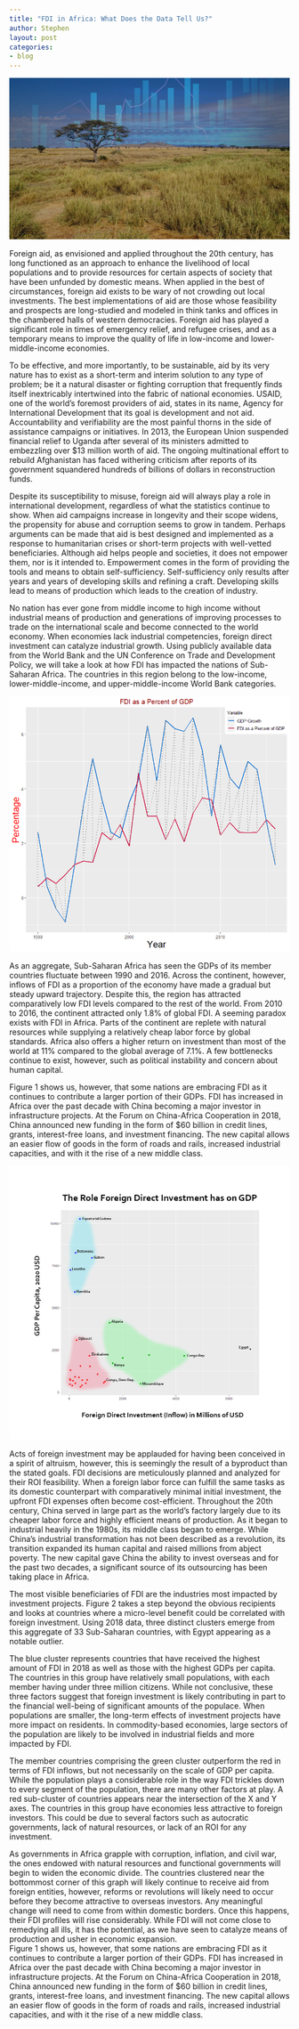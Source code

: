 ```yaml
---
title: "FDI in Africa: What Does the Data Tell Us?"
author: Stephen
layout: post
categories:
- blog
---
```

![Header-Image](/assets/FDIAfrica/header.png)

Foreign aid, as envisioned and applied throughout the 20th century, has long functioned as an approach to enhance the livelihood of local populations and to provide resources for certain aspects of society that have been unfunded by domestic means. When applied in the best of circumstances, foreign aid exists to be wary of not crowding out local investments. The best implementations of aid are those whose feasibility and prospects are long-studied and modeled in think tanks and offices in the chambered halls of western democracies. Foreign aid has played a significant role in times of emergency relief, and refugee crises, and as a temporary means to improve the quality of life in low-income and lower-middle-income economies. 

To be effective, and more importantly, to be sustainable, aid by its very nature has to exist as a short-term and interim solution to any type of problem; be it a natural disaster or fighting corruption that frequently finds itself inextricably intertwined into the fabric of national economies. USAID, one of the world’s foremost providers of aid, states in its name, Agency for International Development that its goal is development and not aid. Accountability and verifiability are the most painful thorns in the side of assistance campaigns or initiatives. In 2013, the European Union suspended financial relief to Uganda after several of its ministers admitted to embezzling over $13 million worth of aid. The ongoing multinational effort to rebuild Afghanistan has faced withering criticism after reports of its government squandered hundreds of billions of dollars in reconstruction funds. 

Despite its susceptibility to misuse, foreign aid will always play a role in international development, regardless of what the statistics continue to show. When aid campaigns increase in longevity and their scope widens, the propensity for abuse and corruption seems to grow in tandem. Perhaps arguments can be made that aid is best designed and implemented as a response to humanitarian crises or short-term projects with well-vetted beneficiaries. Although aid helps people and societies, it does not empower them, nor is it intended to. Empowerment comes in the form of providing the tools and means to obtain self-sufficiency. Self-sufficiency only results after years and years of developing skills and refining a craft. Developing skills lead to means of production which leads to the creation of industry. 

No nation has ever gone from middle income to high income without industrial means of production and generations of improving processes to trade on the international scale and become connected to the world economy. When economies lack industrial competencies, foreign direct investment can catalyze industrial growth. Using publicly available data from the World Bank and the UN Conference on Trade and Development Policy, we will take a look at how FDI has impacted the nations of Sub-Saharan Africa. The countries in this region belong to the low-income, lower-middle-income, and upper-middle-income World Bank categories.

![Figure-1](/assets/FDIAfrica/Figure+1.png)

As an aggregate, Sub-Saharan Africa has seen the GDPs of its member countries fluctuate between 1990 and 2016. Across the continent, however, inflows of FDI as a proportion of the economy have made a gradual but steady upward trajectory. Despite this, the region has attracted comparatively low FDI levels compared to the rest of the world. From 2010 to 2016, the continent attracted only 1.8% of global FDI. A seeming paradox exists with FDI in Africa. Parts of the continent are replete with natural resources while supplying a relatively cheap labor force by global standards. Africa also offers a higher return on investment than most of the world at 11% compared to the global average of 7.1%. A few bottlenecks continue to exist, however, such as political instability and concern about human capital. 

Figure 1 shows us, however, that some nations are embracing FDI as it continues to contribute a larger portion of their GDPs. FDI has increased in Africa over the past decade with China becoming a major investor in infrastructure projects. At the Forum on China-Africa Cooperation in 2018, China announced new funding in the form of $60 billion in credit lines, grants, interest-free loans, and investment financing. The new capital allows an easier flow of goods in the form of roads and rails, increased industrial capacities, and with it the rise of a new middle class. 

![Africa-GDP](/assets/FDIAfrica/FDI+GDP.png)

Acts of foreign investment may be applauded for having been conceived in a spirit of altruism, however, this is seemingly the result of a byproduct than the stated goals. FDI decisions are meticulously planned and analyzed for their ROI feasibility. When a foreign labor force can fulfill the same tasks as its domestic counterpart with comparatively minimal initial investment, the upfront FDI expenses often become cost-efficient. Throughout the 20th century, China served in large part as the world’s factory largely due to its cheaper labor force and highly efficient means of production. As it began to industrial heavily in the 1980s, its middle class began to emerge. While China’s industrial transformation has not been described as a revolution, its transition expanded its human capital and raised millions from abject poverty. The new capital gave China the ability to invest overseas and for the past two decades, a significant source of its outsourcing has been taking place in Africa. 

The most visible beneficiaries of FDI are the industries most impacted by investment projects. Figure 2 takes a step beyond the obvious recipients and looks at countries where a micro-level benefit could be correlated with foreign investment. Using 2018 data, three distinct clusters emerge from this aggregate of 33 Sub-Saharan countries, with Egypt appearing as a notable outlier.  

The blue cluster represents countries that have received the highest amount of FDI in 2018 as well as those with the highest GDPs per capita. The countries in this group have relatively small populations, with each member having under three million citizens. While not conclusive, these three factors suggest that foreign investment is likely contributing in part to the financial well-being of significant amounts of the populace. When populations are smaller, the long-term effects of investment projects have more impact on residents. In commodity-based economies, large sectors of the population are likely to be involved in industrial fields and more impacted by FDI. 

The member countries comprising the green cluster outperform the red in terms of FDI inflows, but not necessarily on the scale of GDP per capita. While the population plays a considerable role in the way FDI trickles down to every segment of the population, there are many other factors at play. A red sub-cluster of countries appears near the intersection of the X and Y axes. The countries in this group have economies less attractive to foreign investors. This could be due to several factors such as autocratic governments, lack of natural resources, or lack of an ROI for any investment.

As governments in Africa grapple with corruption, inflation, and civil war, the ones endowed with natural resources and functional governments will begin to widen the economic divide. The countries clustered near the bottommost corner of this graph will likely continue to receive aid from foreign entities, however, reforms or revolutions will likely need to occur before they become attractive to overseas investors. Any meaningful change will need to come from within domestic borders. Once this happens, their FDI profiles will rise considerably. While FDI will not come close to remedying all ills, it has the potential, as we have seen to catalyze means of production and usher in economic expansion.  
Figure 1 shows us, however, that some nations are embracing FDI as it continues to contribute a larger portion of their GDPs. FDI has increased in Africa over the past decade with China becoming a major investor in infrastructure projects. At the Forum on China-Africa Cooperation in 2018, China announced new funding in the form of $60 billion in credit lines, grants, interest-free loans, and investment financing. The new capital allows an easier flow of goods in the form of roads and rails, increased industrial capacities, and with it the rise of a new middle class. 

